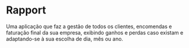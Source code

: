 # Rapport
Uma aplicação que faz a gestão de todos os clientes, encomendas e faturação final da sua empresa, exibindo ganhos e perdas caso existam e adaptando-se à sua escolha de dia, mês ou ano.
